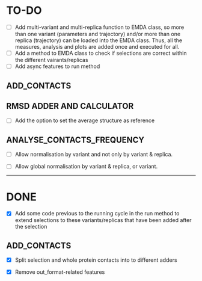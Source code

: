 # TO-DO

- [ ] Add multi-variant and multi-replica function to EMDA class, so more than one variant (parameters and trajectory) and/or more than one replica (trajectory) can be loaded into the EMDA class. Thus, all the measures, analysis and plots are added once and executed for all.
- [ ] Add a method to EMDA class to check if selections are correct within the different vairants/replicas
- [ ] Add async features to run method

## ADD_CONTACTS


## RMSD ADDER AND CALCULATOR
- [ ] Add the option to set the average structure as reference

## ANALYSE_CONTACTS_FREQUENCY
- [ ] Allow normalisation by variant and not only by variant & replica.
- [ ] Allow global normalisation by variant & replica, or variant.



-----------------------------------------------------------

# DONE
- [X] Add some code previous to the running cycle in the run method to extend selections to these variants/replicas that have been added after the selection


## ADD_CONTACTS
- [X] Split selection and whole protein contacts into to different adders
- [X] Remove out_format-related features

